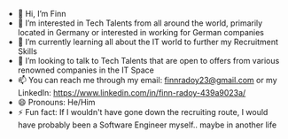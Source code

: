- 👋 Hi, I’m Finn
- 👀 I’m interested in Tech Talents from all around the world, primarily located in Germany or interested in working for German companies
- 🌱 I’m currently learning all about the IT world to further my Recruitment Skills
- 💞️ I’m looking to talk to Tech Talents that are open to offers from various renowned companies in the IT Space
- 📫 You can reach me through my email: finnradoy23@gmail.com or my LinkedIn: https://www.linkedin.com/in/finn-radoy-439a9023a/
- 😄 Pronouns: He/Him
- ⚡ Fun fact: If I wouldn't have gone down the recruiting route, I would have probably been a Software Engineer myself.. maybe in another life

<!---
finnry/finnry is a ✨ special ✨ repository because its `README.md` (this file) appears on your GitHub profile.
You can click the Preview link to take a look at your changes.
--->
